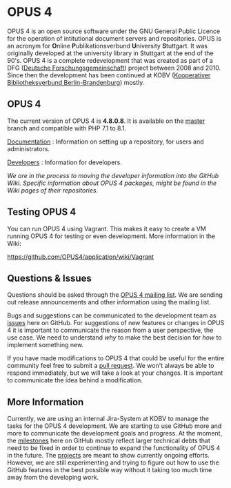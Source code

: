# OPUS 4

OPUS 4 is an open source software under the GNU General Public Licence for the operation of intitutional document
servers and repositories. OPUS is an acronym for **O**nline **P**ublikationsverbund **U**niversity **S**tuttgart.
It was originally developed at the university library in Stuttgart at the end of the 90's. OPUS 4 is a complete
redevelopment that was created as part of a DFG ([Deutsche Forschungsgemeinschaft][DFG]) project between 2008 and 2010.
Since then the development has been continued at KOBV ([Kooperativer Bibliotheksverbund Berlin-Brandenburg][KOBV])
mostly.

## OPUS 4

The current version of OPUS 4 is __4.8.0.8__. It is available on the [master][MASTER] branch and compatible with 
PHP 7.1 to 8.1. 

[Documentation][DOC]
: Information on setting up a repository, for users and administrators.

[Developers][DEVDOC]
: Information for developers.

_We are in the process to moving the developer information into the GitHub Wiki. Specific information about OPUS 4
packages, might be found in the Wiki pages of their repositories._

## Testing OPUS 4

You can run OPUS 4 using Vagrant. This makes it easy to create a VM running OPUS 4 for testing or even development.
More information in the Wiki:

https://github.com/OPUS4/application/wiki/Vagrant

## Questions & Issues

Questions should be asked through the [OPUS 4 mailing list][OPUSTESTER]. We are sending out release announcements and 
other information using the mailing list. 

Bugs and suggestions can be communicated to the development team as [issues][ISSUES] here on GitHub. For suggestions
of new features or changes in OPUS 4 it is important to communicate the reason from a user perspective, the use case. 
We need to understand *why* to make the best decision for *how* to implement something new.  

If you have made modifications to OPUS 4 that could be useful for the entire community feel free to submit a [pull
request][PULLREQUESTS]. We won't always be able to respond immediately, but we will take a look at your changes. 
It is important to communicate the idea behind a modification.    

## More Information

Currently, we are using an internal Jira-System at KOBV to manage the tasks for the OPUS 4 development. We are starting
to use GitHub more and more to communicate the development goals and progress. 
At the moment, the [milestones][MILESTONES] here on GitHub mostly reflect larger technical debts that need to be fixed
in order to continue to expand the functionality of OPUS 4 in the future. The [projects][PROJECTS] are meant to show
currently ongoing efforts. However, we are still experimenting and trying to figure out how to use the GitHub features
in the best possible way without it taking too much time away from the developing work.

[OPUS4]: https://www.kobv.de/entwicklung/software/opus-4/
[DEVDOC]: https://www.opus-repository.org
[DOC]: https://www.opus-repository.org/userdoc
[KOBV]: https://www.kobv.de
[DFG]: http://www.dfg.de
[OPUSTESTER]: http://listserv.zib.de/mailman/listinfo/kobv-opus-tester/
[ISSUES]: http://github.com/OPUS4/application/issues
[MASTER]: https://github.com/OPUS4/application/tree/master
[PULLREQUESTS]: https://docs.github.com/en/github/collaborating-with-issues-and-pull-requests/about-pull-requests
[MILESTONES]: https://github.com/OPUS4/application/milestones
[PROJECTS]: https://github.com/OPUS4/application/projects
